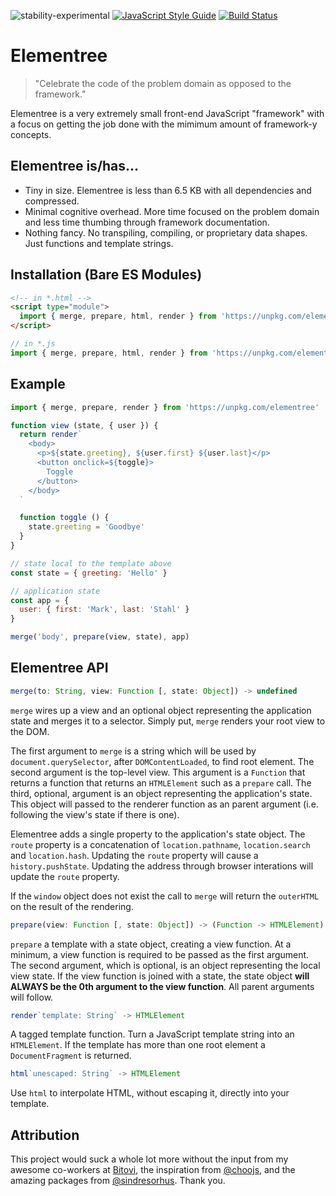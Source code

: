 ![stability-experimental](https://img.shields.io/badge/stability-experimental-orange.svg?style=flat-square) [![JavaScript Style Guide](https://img.shields.io/badge/code_style-standard-brightgreen.svg?style=flat-square)](https://standardjs.com)  [![Build Status](https://img.shields.io/travis/elementreejs/elementree/master.svg?style=flat-square)](https://travis-ci.com/elementreejs/elementree.svg?branch=master)

# Elementree
> "Celebrate the code of the problem domain as opposed to the framework."

Elementree is a very extremely small front-end JavaScript "framework" with a focus
on getting the job done with the mimimum amount of framework-y concepts.

## Elementree is/has...

* Tiny in size. Elementree is less than 6.5 KB with all dependencies and compressed.
* Minimal cognitive overhead. More time focused on the problem domain and less time thumbing through framework documentation.
* Nothing fancy. No transpiling, compiling, or proprietary data shapes. Just functions and template strings.

## Installation (Bare ES Modules)

```html
<!-- in *.html -->
<script type="module">
  import { merge, prepare, html, render } from 'https://unpkg.com/elementree'
</script>
```

```js
// in *.js
import { merge, prepare, html, render } from 'https://unpkg.com/elementree'
```

## Example

```js
import { merge, prepare, render } from 'https://unpkg.com/elementree'

function view (state, { user }) {
  return render`
    <body>
      <p>${state.greeting}, ${user.first} ${user.last}</p>
      <button onclick=${toggle}>
        Toggle
      </button>
    </body>
  `

  function toggle () {
    state.greeting = 'Goodbye'
  }
}

// state local to the template above
const state = { greeting: 'Hello' }

// application state
const app = {
  user: { first: 'Mark', last: 'Stahl' }
}

merge('body', prepare(view, state), app)
```

## Elementree API

```js
merge(to: String, view: Function [, state: Object]) -> undefined
```

`merge` wires up a view and an optional object representing the application
state and merges it to a selector. Simply put, `merge` renders your root view to the DOM.

The first argument to `merge` is a string which will be used by `document.querySelector`, after `DOMContentLoaded`, to find root element. The second argument is the top-level view. This argument is a `Function` that returns a function that returns an `HTMLElement` such as a `prepare` call. The third, optional, argument is an object representing the application's state. This object will passed to the renderer function as an parent argument (i.e. following the view's state if there is one).

Elementree adds a single property to the application's state object. The `route` property is a concatenation of `location.pathname`, `location.search` and `location.hash`. Updating the `route` property will cause a `history.pushState`. Updating the address through browser interations will update the `route` property.

If the `window` object does not exist the call to `merge` will return the `outerHTML` on the result of the rendering.


```js
prepare(view: Function [, state: Object]) -> (Function -> HTMLElement)
```

`prepare` a template with a state object, creating a view function. At a minimum, a view function is required to be passed as the first argument. The second argument, which is optional, is an object representing the local view state. If the view function is joined with a state, the state object **will ALWAYS be the 0th argument to the view function**. All parent arguments will follow.


```js
render`template: String` -> HTMLElement
```

A tagged template function. Turn a JavaScript template string into an `HTMLElement`. If the template has more than one root element a `DocumentFragment` is returned.


```js
html`unescaped: String` -> HTMLElement
```

Use `html` to interpolate HTML, without escaping it, directly into your template.

## Attribution

This project would suck a whole lot more without the input from my awesome co-workers at [Bitovi](https://bitovi.com), the inspiration from [@choojs](https://github.com/choojs), and the amazing packages from [@sindresorhus](https://github.com/sindresorhus). Thank you.